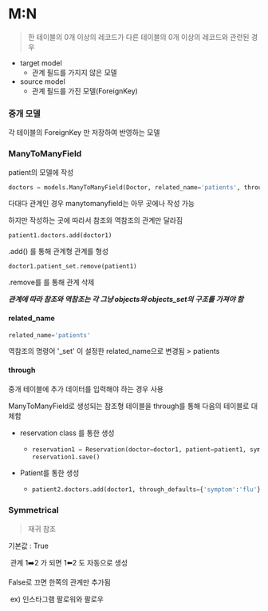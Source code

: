 # M:N

> 한 테이블의 0개 이상의 레코드가 다른 테이블의 0개 이상의 레코드와 관련된 경우



- target model
  - 관계 필드를 가지지 않은 모델
- source model
  - 관계 필드를 가진 모델(ForeignKey)



### 중개 모델

각 테이블의 ForeignKey 만 저장하여 반영하는 모델



### ManyToManyField

patient의 모델에 작성

```python
doctors = models.ManyToManyField(Doctor, related_name='patients', through='Reservation')
```

다대다 관계인 경우 manytomanyfield는 아무 곳에나 작성 가능

하지만 작성하는 곳에 따라서 참조와 역참조의 관계만 달라짐



```shell
patient1.doctors.add(doctor1)
```

.add() 를 통해 관계형 관계를 형성



```shell
doctor1.patient_set.remove(patient1)
```

.remove를 를 통해 관계 삭제

___관계에 따라 참조와 역참조는 각 그냥 objects와 objects_set의 구조를 가져야 함___



#### related_name

````python
related_name='patients'
````

역참조의 명령어 '_set' 이 설정한 related_name으로 변경됨 > patients



#### through

중개 테이블에 추가 데이터를 입력해야 하는 경우 사용

ManyToManyField로 생성되는 참조형 테이블을 through를 통해 다음의 테이블로 대체함

- reservation class 를 통한 생성

  - ```python
    reservation1 = Reservation(doctor=doctor1, patient=patient1, symptom='headache')
    reservation1.save()
    ```

- Patient를 통한 생성

  - ```python
    patient2.doctors.add(doctor1, through_defaults={'symptom':'flu'})
    ```



### Symmetrical

> 재귀 참조

기본값 : True

​	관계 1:arrow_right:2 가 되면 1:arrow_left:2 도 자동으로 생성

False로 끄면 한쪽의 관계만 추가됨

​	ex) 인스타그램 팔로워와 팔로우